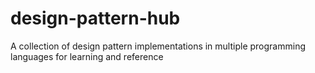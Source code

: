 # design-pattern-hub
A collection of design pattern implementations in multiple programming languages for learning and reference
